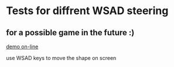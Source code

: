 # Tests for diffrent WSAD steering 
## for a possible game in the future :)

[demo on-line](https://marcinostaszewski.github.io/WSAD-steering-examples/)

use WSAD keys to move the shape on screen
